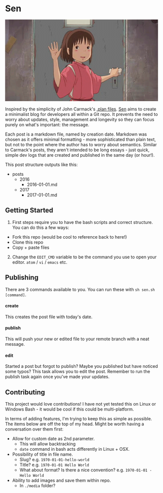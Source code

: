 # Sen

![Sen waving](image.gif)

Inspired by the simplicity of John Carmack's [.plan files](https://github.com/oliverbenns/john-carmack-plan). [Sen](https://github.com/oliverbenns/sen) aims to create a minimalist blog for developers all within a Git repo. It prevents the need to worry about updates, style, management and longevity so they can focus purely on what's important: the message.

Each post is a markdown file, named by creation date. Markdown was chosen as it offers minimal formatting - more sophisticated than plain text, but not to the  point where the author has to worry about semantics. Similar to Carmack's posts, they aren't intended to be long essays - just quick, simple dev logs that are created and published in the same day (or hour!).

This post structure outputs like this:

- posts
  - 2016
    - 2016-01-01.md
  - 2017
    - 2017-01-01.md

## Getting Started

1. First steps require you to have the bash scripts and correct structure. You can do this a few ways:
  - Fork this repo (would be cool to reference back to here!)
  - Clone this repo
  - Copy + paste files

2. Change the `EDIT_CMD` variable to be the command you use to open your editor. `atom` / `vi` / `emacs` etc.

## Publishing
There are 3 commands available to you. You can run these with `sh sen.sh [command]`.

#### create
This creates the post file with today's date.

#### publish
This will push your new or edited file to your remote branch with a neat message.

#### edit
Started a post but forgot to publish? Maybe you published but have noticed some typos? This task allows you to edit the post. Remember to run the publish task again once you've made your updates.

## Contributing
This project would love contributions! I have not yet tested this on Linux or Windows Bash - it would be cool if this could be multi-platform.

In terms of adding features, I'm trying to keep this as simple as possible. The items below are off the top of my head. Might be worth having a conversation over them first:

- Allow for custom date as 2nd parameter.
  - This will allow backtracking
  - `date` command in bash acts differently in Linux + OSX.
- Possibility of title in file name.
  - Slug? e.g. `1970-01-01-hello-world`
  - Title? e.g. `1970-01-01 Hello World`
  - What about format? Is there a nice convention? e.g. `1970-01-01 - Hello World`
- Ability to add images and save them within repo.
  - In `./media` folder?
